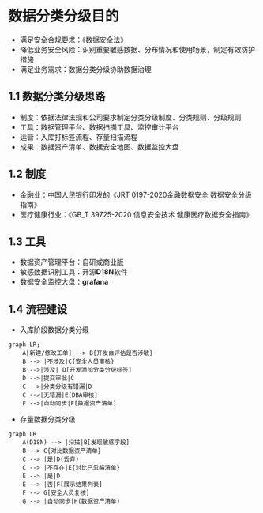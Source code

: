 # 数据分类分级目的	

* 满足安全合规要求：《数据安全法》
* 降低业务安全风险：识别重要敏感数据、分布情况和使用场景，制定有效防护措施
* 满足业务需求：数据分类分级协助数据治理

## 1.1 数据分类分级思路

* 制度：依据法律法规和公司要求制定分类分级制度、分类规则、分级规则
* 工具：数据管理平台、数据扫描工具、监控审计平台
* 运营：入库打标签流程、存量扫描流程
* 成果：数据资产清单、数据安全地图、数据监控大盘

## 1.2 制度

* 金融业：中国人民银行印发的《JRT 0197-2020金融数据安全 数据安全分级指南》
* 医疗健康行业：《GB_T 39725-2020 信息安全技术 健康医疗数据安全指南》

## 1.3 工具

* 数据资产管理平台：自研或商业版
* 敏感数据识别工具：开源**D18N**软件
* 数据安全监控大盘：**grafana**

## 1.4 流程建设

* 入库阶段数据分类分级

```mermaid
graph LR;
    A[新建/修改工单] --> B{开发自评估是否涉敏}
    B --> |不涉及|C{安全人员审核}
    B -->|涉及| D[开发添加分类分级标签]
    D -->|提交审批|C
    C -->|分类分级有错漏|D
    C -->|无错漏|E[DBA审核]
    E -->|自动同步|F[数据资产清单]
```

* 存量数据分类分级

```mermaid
graph LR
	A(D18N) --> |扫描|B[发现敏感字段]
	B --> C{对比数据资产清单}
	C --> |是|D(丢弃)
	C --> |不存在|E{对比已忽略清单}
	E --> |是|D
	E --> |否|F[展示结果列表]
	F --> G[安全人员复核]
	G --> |自动同步|H(数据资产清单)
```






